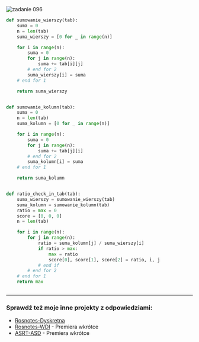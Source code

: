 <picture>
  <source srcset="../../srt/zbior_zadan/096.png" media="(prefers-color-scheme: light)">
  <source srcset="../../srt/zbior_zadan/black_096.png" media="(prefers-color-scheme: dark)">
  <img src="../../srt/zbior_zadan/black_096.png" alt="zadanie 096">
</picture>

```python
def sumowanie_wierszy(tab):
    suma = 0
    n = len(tab)
    suma_wierszy = [0 for _ in range(n)]

    for i in range(n):
        suma = 0
        for j in range(n):
            suma += tab[i][j]
        # end for 2
        suma_wierszy[i] = suma
    # end for 1

    return suma_wierszy


def sumowanie_kolumn(tab):
    suma = 0
    n = len(tab)
    suma_kolumn = [0 for _ in range(n)]

    for i in range(n):
        suma = 0
        for j in range(n):
            suma += tab[j][i]
        # end for 2
        suma_kolumn[i] = suma
    # end for 1

    return suma_kolumn


def ratio_check_in_tab(tab):
    suma_wierszy = sumowanie_wierszy(tab)
    suma_kolumn = sumowanie_kolumn(tab)
    ratio = max = 0
    score = [0, 0, 0]
    n = len(tab)

    for i in range(n):
        for j in range(n):
            ratio = suma_kolumn[j] / suma_wierszy[i]
            if ratio > max:
                max = ratio
                score[0], score[1], score[2] = ratio, i, j
            # end if
        # end for 2
    # end for 1
    return max



```

---
### Sprawdź też moje inne projekty z odpowiedziami:
- [Rosnotes-Dyskretna](https://github.com/kamilGie/Rosnotes-Dyskretna)
- [Rosnotes-WDI](https://github.com/kamilGie/Rosnotes-WDI) - Premiera wkrótce
- [ASRT-ASD](https://github.com/kamilGie/Rosnotes-Dyskretna) - Premiera wkrótce
